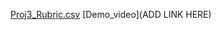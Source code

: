  [Proj3_Rubric.csv](https://github.com/Neel317/ShopSync/blob/main/docs/Proj3_Rubric.md)
 [Demo_video](ADD LINK HERE)
